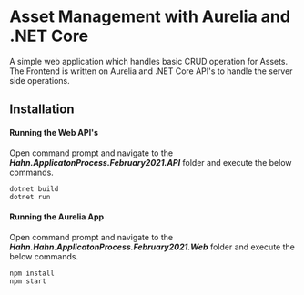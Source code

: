 # Asset Management with Aurelia and .NET Core

A simple web application which handles basic CRUD operation for Assets.
The Frontend is written on Aurelia and .NET Core API's to handle the server side operations.

## Installation

#### Running the Web API's

Open command prompt and navigate to the ***Hahn.ApplicatonProcess.February2021.API*** folder and 
execute the below commands.
```
dotnet build
dotnet run
```

#### Running the Aurelia App
Open command prompt and navigate to the ***Hahn.Hahn.ApplicatonProcess.February2021.Web*** folder and execute the below commands.
```
npm install
npm start
```
